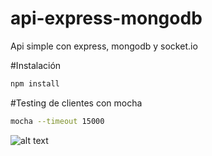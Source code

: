 # api-express-mongodb
Api simple con express, mongodb y socket.io

#Instalación
```sh
npm install
```

#Testing de clientes con mocha
```sh
mocha --timeout 15000
```


![alt text](http://drive.google.com/uc?export=view&id=0B59gRQNNhnGudmg4Rmk3dTBwZlk "Captura uno")
